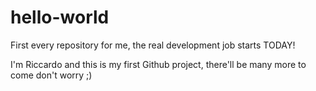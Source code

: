 # hello-world
First every repository for me, the real development job starts TODAY!

I'm Riccardo and this is my first Github project, there'll be many more to come don't worry ;)
